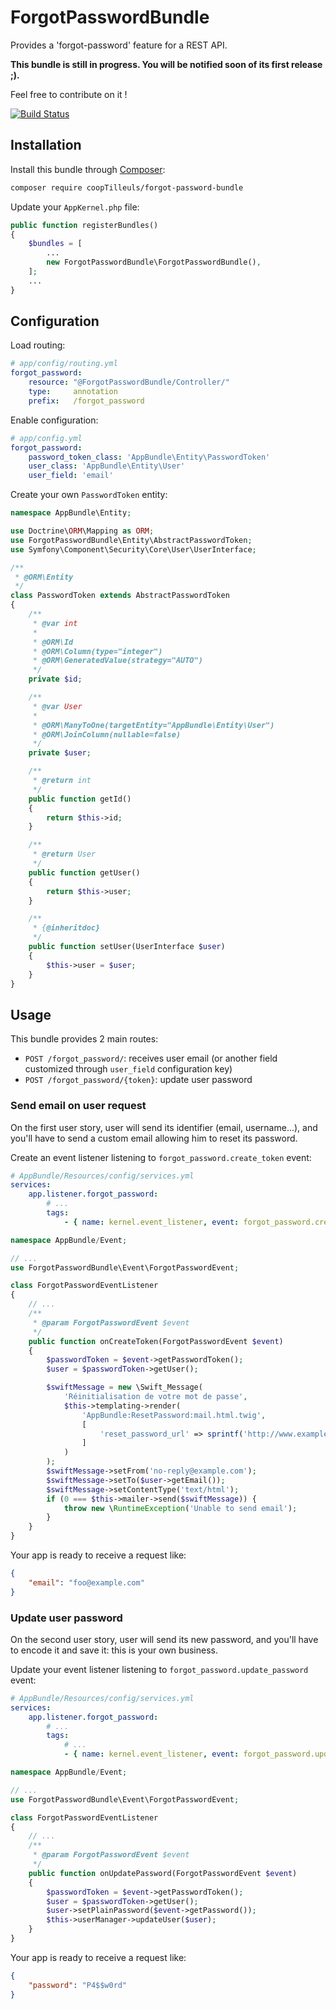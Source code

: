 # ForgotPasswordBundle

Provides a 'forgot-password' feature for a REST API.

**This bundle is still in progress. You will be notified soon of its first release ;).**

Feel free to contribute on it !

[![Build Status](https://travis-ci.org/coopTilleuls/forgot-password-bundle.svg?branch=master)](https://travis-ci.org/coopTilleuls/forgot-password-bundle)

## Installation

Install this bundle through [Composer](https://getcomposer.org/):

```bash
composer require coopTilleuls/forgot-password-bundle
```

Update your `AppKernel.php` file:

```php
public function registerBundles()
{
    $bundles = [
        ...
        new ForgotPasswordBundle\ForgotPasswordBundle(),
    ];
    ...
}
```

## Configuration

Load routing:

```yml
# app/config/routing.yml
forgot_password:
    resource: "@ForgotPasswordBundle/Controller/"
    type:     annotation
    prefix:   /forgot_password
```

Enable configuration:

```yml
# app/config.yml
forgot_password:
    password_token_class: 'AppBundle\Entity\PasswordToken'
    user_class: 'AppBundle\Entity\User'
    user_field: 'email'
```

Create your own `PasswordToken` entity:

```php
namespace AppBundle\Entity;

use Doctrine\ORM\Mapping as ORM;
use ForgotPasswordBundle\Entity\AbstractPasswordToken;
use Symfony\Component\Security\Core\User\UserInterface;

/**
 * @ORM\Entity
 */
class PasswordToken extends AbstractPasswordToken
{
    /**
     * @var int
     *
     * @ORM\Id
     * @ORM\Column(type="integer")
     * @ORM\GeneratedValue(strategy="AUTO")
     */
    private $id;

    /**
     * @var User
     *
     * @ORM\ManyToOne(targetEntity="AppBundle\Entity\User")
     * @ORM\JoinColumn(nullable=false)
     */
    private $user;

    /**
     * @return int
     */
    public function getId()
    {
        return $this->id;
    }

    /**
     * @return User
     */
    public function getUser()
    {
        return $this->user;
    }

    /**
     * {@inheritdoc}
     */
    public function setUser(UserInterface $user)
    {
        $this->user = $user;
    }
}
```

## Usage

This bundle provides 2 main routes:
- `POST /forgot_password/`: receives user email (or another field customized through `user_field` configuration key)
- `POST /forgot_password/{token}`: update user password

### Send email on user request

On the first user story, user will send its identifier (email, username...), and you'll have to send a custom email
allowing him to reset its password.

Create an event listener listening to `forgot_password.create_token` event:

```yml
# AppBundle/Resources/config/services.yml
services:
    app.listener.forgot_password:
        # ...
        tags:
            - { name: kernel.event_listener, event: forgot_password.create_token, method: onCreateToken }
```

```php
namespace AppBundle/Event;

// ...
use ForgotPasswordBundle\Event\ForgotPasswordEvent;

class ForgotPasswordEventListener
{
    // ...
    /**
     * @param ForgotPasswordEvent $event
     */
    public function onCreateToken(ForgotPasswordEvent $event)
    {
        $passwordToken = $event->getPasswordToken();
        $user = $passwordToken->getUser();

        $swiftMessage = new \Swift_Message(
            'Réinitialisation de votre mot de passe',
            $this->templating->render(
                'AppBundle:ResetPassword:mail.html.twig',
                [
                    'reset_password_url' => sprintf('http://www.example.com/forgot-password/%s', $passwordToken->getToken()),
                ]
            )
        );
        $swiftMessage->setFrom('no-reply@example.com');
        $swiftMessage->setTo($user->getEmail());
        $swiftMessage->setContentType('text/html');
        if (0 === $this->mailer->send($swiftMessage)) {
            throw new \RuntimeException('Unable to send email');
        }
    }
}
```

Your app is ready to receive a request like:

```json
{
    "email": "foo@example.com"
}
```

### Update user password

On the second user story, user will send its new password, and you'll have to encode it and save it: this is your own
business.

Update your event listener listening to `forgot_password.update_password` event:

```yml
# AppBundle/Resources/config/services.yml
services:
    app.listener.forgot_password:
        # ...
        tags:
            # ...
            - { name: kernel.event_listener, event: forgot_password.update_password, method: onUpdatePassword }
```

```php
namespace AppBundle/Event;

// ...
use ForgotPasswordBundle\Event\ForgotPasswordEvent;

class ForgotPasswordEventListener
{
    // ...
    /**
     * @param ForgotPasswordEvent $event
     */
    public function onUpdatePassword(ForgotPasswordEvent $event)
    {
        $passwordToken = $event->getPasswordToken();
        $user = $passwordToken->getUser();
        $user->setPlainPassword($event->getPassword());
        $this->userManager->updateUser($user);
    }
}
```

Your app is ready to receive a request like:

```json
{
    "password": "P4$$w0rd"
}
```
